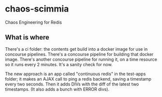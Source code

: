 # chaos-scimmia
 Chaos Engineering for Redis

## What is where

There's a ci folder: the contents get build into a docker image for use in concourse pipelines. 
There's a concourse pipeline for building that docker image.
There's another concourse pipeline for running it, on a time resource so it runs every 2 minutes. It's a sanity check for now.

The new approach is an app called "continuous redis" in the test-apps folder; it makes an AJAX call to ping a redis backend, saving a timestamp every two seconds. Then it adds DIVs with the diff of the latest two timestamps. (It also adds a bunch with ERROR divs).
